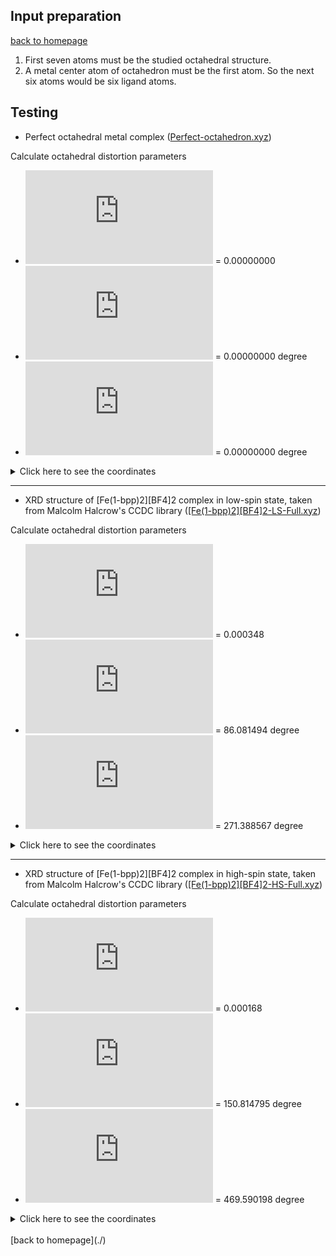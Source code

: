 ## Input preparation

[back to homepage](./)

1. First seven atoms must be the studied octahedral structure.
2. A metal center atom of octahedron must be the first atom. So the next six atoms would be six ligand atoms.

## Testing

* Perfect octahedral metal complex ([Perfect-octahedron.xyz](test/Perfect-octahedron.xyz))

Calculate octahedral distortion parameters
- ![](https://latex.codecogs.com/svg.Latex?%5CDelta) = 0.00000000
- ![](https://latex.codecogs.com/svg.Latex?%5CSigma) = 0.00000000 degree
- ![](https://latex.codecogs.com/svg.Latex?%5CTheta) = 0.00000000 degree

<details>
<summary> Click here to see the coordinates</summary>

```
7

Fe                 0.20069808    0.70680627    0.00000000
H                  1.66069808    0.70680627    0.00000000
H                  0.20069808    2.16680627    0.00000000
H                  0.20069808    0.70680627    1.46000000
H                 -1.25930192    0.70680627    0.00000000
H                  0.20069808   -0.75319373    0.00000000
H                  0.20069808    0.70680627   -1.46000000
```

</details>

---

* XRD structure of [Fe(1-bpp)2][BF4]2 complex in low-spin state, taken from Malcolm Halcrow's CCDC library ([[Fe(1-bpp)2][BF4]2-LS-Full.xyz](test/[Fe(1-bpp)2][BF4]2-LS-Full.xyz))

Calculate octahedral distortion parameters
- ![](https://latex.codecogs.com/svg.Latex?%5CDelta) = 0.000348
- ![](https://latex.codecogs.com/svg.Latex?%5CSigma) = 86.081494 degree
- ![](https://latex.codecogs.com/svg.Latex?%5CTheta) = 271.388567 degree

<details>
<summary> Click here to see the coordinates</summary>

```
51
[Fe(1-bpp)2][BF4]2-LS-Full
Fe                 4.06740000    7.20400000   13.61170000
N                  4.30330000    7.37500000   11.72920000
N                  2.31840000    8.01650000   13.11520000
N                  5.88220000    6.44610000   13.43120000
N                  3.83260000    6.97150000   15.49260000
N                  4.80550000    8.93180000   14.27160000
N                  3.30020000    5.38280000   13.63160000
C                  3.32570000    7.88480000   10.96510000
C                  3.43510000    8.00970000    9.58920000
H                  2.73580000    8.37830000    9.06250000
C                  4.63370000    7.56230000    9.01840000
H                  4.74970000    7.63420000    8.07790000
C                  5.65940000    7.01570000    9.78100000
H                  6.46920000    6.71470000    9.38710000
C                  5.43880000    6.93450000   11.15020000
N                  2.22100000    8.25180000   11.75890000
C                  1.15110000    8.42450000   13.62940000
H                  0.92390000    8.38350000   14.55110000
C                  0.30430000    8.92410000   12.61430000
H                 -0.57080000    9.27650000   12.72400000
C                  1.00220000    8.79660000   11.43760000
H                  0.69950000    9.03960000   10.57050000
N                  6.30750000    6.38700000   12.11440000
C                  6.84280000    5.85930000   14.13390000
H                  6.83070000    5.75320000   15.07810000
C                  7.88870000    5.41110000   13.28930000
H                  8.68530000    4.96540000   13.55190000
C                  7.51650000    5.75150000   12.01650000
H                  8.00390000    5.58040000   11.21970000
C                  4.21100000    7.93100000   16.34690000
C                  4.08120000    7.80100000   17.72300000
H                  4.34890000    8.49130000   18.31840000
C                  3.53430000    6.59920000   18.18980000
H                  3.42420000    6.47340000   19.12430000
C                  3.14630000    5.58390000   17.31980000
H                  2.78150000    4.76780000   17.64000000
C                  3.31780000    5.81990000   15.96650000
N                  4.75750000    9.02590000   15.65690000
C                  5.42180000   10.03780000   13.86440000
H                  5.59430000   10.25590000   12.95560000
C                  5.78680000   10.84870000   14.97180000
H                  6.23910000   11.68350000   14.94680000
C                  5.35100000   10.17460000   16.08810000
H                  5.44530000   10.45600000   16.99090000
N                  3.00400000    4.94490000   14.90920000
C                  3.00790000    4.35980000   12.83430000
H                  3.11840000    4.36580000   11.89070000
C                  2.51300000    3.26320000   13.57170000
H                  2.23080000    2.42240000   13.23090000
C                  2.52450000    3.66700000   14.88790000
H                  2.25040000    3.15370000   15.63790000

```

</details>

---

* XRD structure of [Fe(1-bpp)2][BF4]2 complex in high-spin state, taken from Malcolm Halcrow's CCDC library ([[Fe(1-bpp)2][BF4]2-HS-Full.xyz](test/[Fe(1-bpp)2][BF4]2-HS-Full.xyz))

Calculate octahedral distortion parameters
- ![](https://latex.codecogs.com/svg.Latex?%5CDelta) = 0.000168
- ![](https://latex.codecogs.com/svg.Latex?%5CSigma) = 150.814795 degree
- ![](https://latex.codecogs.com/svg.Latex?%5CTheta) = 469.590198 degree

<details>
<summary> Click here to see the coordinates</summary>

```
51
[Fe(1-bpp)2][BF4]2-HS-Full
Fe                 4.90490000    6.91350000   14.24800000
N                  4.98220000    6.87650000   12.11090000
N                  2.95710000    7.67330000   13.54390000
N                  4.67140000    6.74120000   16.36850000
N                  6.85350000    6.08640000   13.70170000
N                  5.68300000    8.77920000   15.10820000
N                  4.10760000    4.89840000   14.64310000
C                  3.95110000    7.34120000   11.39040000
C                  3.96790000    7.39090000    9.99990000
H                  3.24140000    7.70930000    9.51520000
C                  5.12240000    6.94150000    9.36990000
H                  5.17300000    6.96380000    8.44210000
C                  6.19930000    6.45960000   10.09670000
H                  6.97470000    6.16260000    9.67910000
C                  6.06580000    6.44250000   11.47410000
N                  2.85780000    7.75980000   12.17480000
C                  1.78900000    8.12950000   14.00140000
H                  1.56160000    8.18350000   14.90180000
C                  0.94950000    8.51730000   12.94770000
H                  0.09230000    8.87160000   13.01670000
C                  1.64550000    8.26900000   11.80190000
H                  1.35200000    8.41800000   10.93140000
N                  7.06320000    5.96320000   12.35070000
C                  7.90470000    5.49240000   14.26540000
H                  8.04400000    5.42910000   15.18200000
C                  8.77020000    4.97630000   13.29880000
H                  9.56660000    4.51930000   13.44740000
C                  8.20860000    5.28020000   12.08800000
H                  8.54430000    5.06110000   11.24970000
C                  5.03250000    7.74860000   17.16910000
C                  4.88910000    7.70330000   18.55180000
H                  5.14250000    8.41630000   19.09330000
C                  4.34870000    6.54350000   19.08240000
H                  4.23050000    6.47760000   20.00250000
C                  3.98030000    5.48050000   18.27800000
H                  3.62870000    4.69640000   18.63580000
C                  4.16090000    5.64140000   16.91650000
N                  5.59200000    8.84510000   16.47680000
C                  6.30310000    9.90980000   14.75750000
H                  6.50150000   10.15040000   13.88200000
C                  6.61580000   10.68700000   15.88340000
H                  7.05020000   11.50870000   15.89870000
C                  6.14730000    9.98350000   16.94930000
H                  6.19860000   10.24020000   17.84100000
N                  3.82500000    4.65280000   15.95530000
C                  3.73140000    3.80030000   13.98740000
H                  3.81770000    3.68050000   13.07000000
C                  3.18990000    2.85710000   14.85780000
H                  2.84890000    2.02000000   14.64070000
C                  3.26630000    3.43140000   16.11790000
H                  2.98720000    3.05050000   16.91840000

```

</details>

<br/>
[back to homepage](./)

